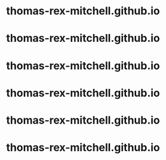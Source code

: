 # thomas-rex-mitchell.github.io
# thomas-rex-mitchell.github.io
# thomas-rex-mitchell.github.io
# thomas-rex-mitchell.github.io
# thomas-rex-mitchell.github.io
# thomas-rex-mitchell.github.io
